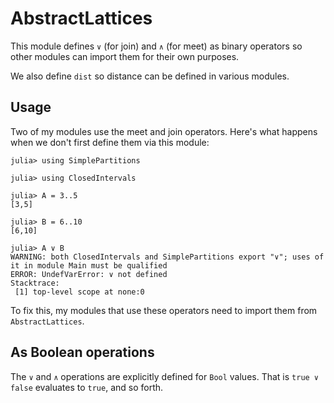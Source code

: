 # AbstractLattices


This module defines `∨` (for join) and `∧` (for meet)
as binary operators so other modules can import them for their own purposes.

We also define `dist` so distance can be defined in various modules. 


## Usage

Two of my modules use the meet and join operators. Here's what happens
when we don't first define them via this module:
```
julia> using SimplePartitions

julia> using ClosedIntervals

julia> A = 3..5
[3,5]

julia> B = 6..10
[6,10]

julia> A ∨ B
WARNING: both ClosedIntervals and SimplePartitions export "∨"; uses of it in module Main must be qualified
ERROR: UndefVarError: ∨ not defined
Stacktrace:
 [1] top-level scope at none:0
```

To fix this, my modules that use these operators need to import them from
`AbstractLattices`.

## As Boolean operations

The  `∨` and `∧` operations are explicitly defined for `Bool` values. That is
`true ∨ false` evaluates to `true`, and so forth.


